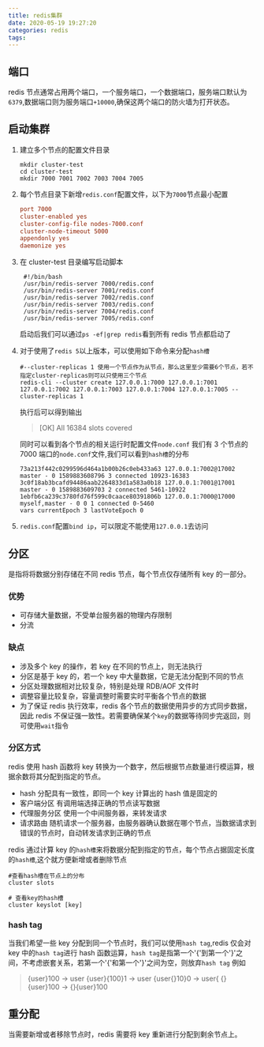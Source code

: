 ```yaml
---
title: redis集群
date: 2020-05-19 19:27:20
categories: redis
tags:
---
```


## 端口

redis 节点通常占用两个端口，一个服务端口，一个数据端口，服务端口默认为`6379`,数据端口则为服务端口`+10000`,确保这两个端口的防火墙为打开状态。

## 启动集群

1. 建立多个节点的配置文件目录

   ```shell
   mkdir cluster-test
   cd cluster-test
   mkdir 7000 7001 7002 7003 7004 7005
   ```

2. 每个节点目录下新增`redis.conf`配置文件，以下为`7000`节点最小配置

   ```conf
   port 7000
   cluster-enabled yes
   cluster-config-file nodes-7000.conf
   cluster-node-timeout 5000
   appendonly yes
   daemonize yes
   ```

3. 在 cluster-test 目录编写启动脚本

   ```shell
    #!/bin/bash
    /usr/bin/redis-server 7000/redis.conf
    /usr/bin/redis-server 7001/redis.conf
    /usr/bin/redis-server 7002/redis.conf
    /usr/bin/redis-server 7003/redis.conf
    /usr/bin/redis-server 7004/redis.conf
    /usr/bin/redis-server 7005/redis.conf
   ```

   启动后我们可以通过`ps -ef|grep redis`看到所有 redis 节点都启动了

4. 对于使用了`redis 5`以上版本，可以使用如下命令来分配`hash槽`

   ```shell
   #--cluster-replicas 1 使用一个节点作为从节点，那么这里至少需要6个节点，若不指定cluster-replicas则可以只使用三个节点
   redis-cli --cluster create 127.0.0.1:7000 127.0.0.1:7001 127.0.0.1:7002 127.0.0.1:7003 127.0.0.1:7004 127.0.0.1:7005 --cluster-replicas 1

   ```

   执行后可以得到输出

   > [OK] All 16384 slots covered

   同时可以看到各个节点的相关运行时配置文件`node.conf`
   我们有 3 个节点的 7000 端口的`node.conf`文件,我们可以看到`hash槽`的分布

   ```configuration
   73a213f442c0299596d464a1b00b26c0eb433a63 127.0.0.1:7002@17002 master - 0 1589883608796 3 connected 10923-16383
   3c0f18ab3bcafd94486aab2264833d1a583a0b18 127.0.0.1:7001@17001 master - 0 1589883609703 2 connected 5461-10922
   1ebfb6ca239c3780fd76f599c0caace80391806b 127.0.0.1:7000@17000 myself,master - 0 0 1 connected 0-5460
   vars currentEpoch 3 lastVoteEpoch 0
   ```

5. `redis.conf`配置`bind ip`，可以限定不能使用`127.0.0.1`去访问

## 分区

是指将将数据分别存储在不同 redis 节点，每个节点仅存储所有 key 的一部分。

### 优势

- 可存储大量数据，不受单台服务器的物理内存限制
- 分流

### 缺点

- 涉及多个 key 的操作，若 key 在不同的节点上，则无法执行
- 分区是基于 key 的，若一个 key 中大量数据，它是无法分配到不同的节点
- 分区处理数据相对比较复杂，特别是处理 RDB/AOF 文件时
- 调整容量比较复杂，容量调整时需要实时平衡各个节点的数据
- 为了保证 redis 执行效率，redis 各个节点的数据使用异步的方式同步数据，因此 redis 不保证强一致性。若需要确保某个`key`的数据等待同步完返回，则可使用`wait`指令

### 分区方式

redis 使用 hash 函数将 key 转换为一个数字，然后根据节点数量进行模运算，根据余数将其分配到指定的节点。

- hash 分配具有一致性，即同一个 key 计算出的 hash 值是固定的
- 客户端分区 有调用端选择正确的节点读写数据
- 代理服务分区 使用一个中间服务器，来转发请求
- 请求路由 随机请求一个服务器，由服务器确认数据在哪个节点，当数据请求到错误的节点时，自动转发请求到正确的节点

redis 通过计算 key 的`hash槽`来将数据分配到指定的节点，每个节点占据固定长度的`hash槽`,这个就方便新增或者删除节点

```shell
#查看hash槽在节点上的分布
cluster slots

# 查看key的hash槽
cluster keyslot [key]
```

### hash tag

当我们希望一些 key 分配到同一个节点时，我们可以使用`hash tag`,redis 仅会对 key 中的`hash tag`进行 hash 函数运算，`hash tag`是指第一个'{'到第一个'}'之间，不考虑嵌套关系，若第一个'{'和第一个'}'之间为空，则放弃`hash tag`
例如

> {user}100 -> user
> {user}{100}1 -> user
> {user{}10}0 -> user{
> {}{user}100 -> {}{user}100

## 重分配

当需要新增或者移除节点时，redis 需要将 key 重新进行分配到剩余节点上。

